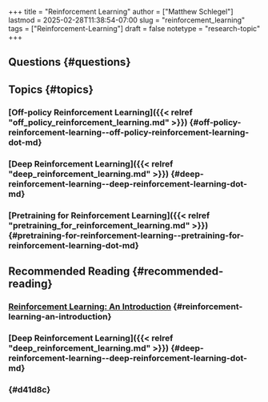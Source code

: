 +++
title = "Reinforcement Learning"
author = ["Matthew Schlegel"]
lastmod = 2025-02-28T11:38:54-07:00
slug = "reinforcement_learning"
tags = ["Reinforcement-Learning"]
draft = false
notetype = "research-topic"
+++

## Questions {#questions}


## Topics {#topics}


### [Off-policy Reinforcement Learning]({{< relref "off_policy_reinforcement_learning.md" >}}) {#off-policy-reinforcement-learning--off-policy-reinforcement-learning-dot-md}


### [Deep Reinforcement Learning]({{< relref "deep_reinforcement_learning.md" >}}) {#deep-reinforcement-learning--deep-reinforcement-learning-dot-md}


### [Pretraining for Reinforcement Learning]({{< relref "pretraining_for_reinforcement_learning.md" >}}) {#pretraining-for-reinforcement-learning--pretraining-for-reinforcement-learning-dot-md}


## Recommended Reading {#recommended-reading}


### [Reinforcement Learning: An Introduction](http://www.incompleteideas.net/book/the-book-2nd.html) {#reinforcement-learning-an-introduction}


### [Deep Reinforcement Learning]({{< relref "deep_reinforcement_learning.md" >}}) {#deep-reinforcement-learning--deep-reinforcement-learning-dot-md}


###  {#d41d8c}
